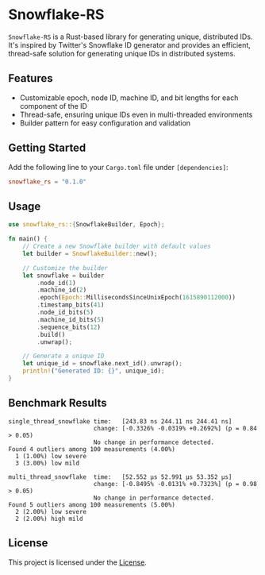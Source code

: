 Snowflake-RS
============

`Snowflake-RS` is a Rust-based library for generating unique, distributed IDs. It's inspired by Twitter's Snowflake ID generator and provides an efficient, thread-safe solution for generating unique IDs in distributed systems.

Features
--------

*   Customizable epoch, node ID, machine ID, and bit lengths for each component of the ID
*   Thread-safe, ensuring unique IDs even in multi-threaded environments
*   Builder pattern for easy configuration and validation

Getting Started
---------------

Add the following line to your `Cargo.toml` file under `[dependencies]`:


```toml
snowflake_rs = "0.1.0"
```

Usage
-----


```rust
use snowflake_rs::{SnowflakeBuilder, Epoch};

fn main() {
    // Create a new Snowflake builder with default values
    let builder = SnowflakeBuilder::new();

    // Customize the builder
    let snowflake = builder
        .node_id(1)
        .machine_id(2)
        .epoch(Epoch::MillisecondsSinceUnixEpoch(1615890112000))
        .timestamp_bits(41)
        .node_id_bits(5)
        .machine_id_bits(5)
        .sequence_bits(12)
        .build()
        .unwrap();

    // Generate a unique ID
    let unique_id = snowflake.next_id().unwrap();
    println!("Generated ID: {}", unique_id);
}
```

Benchmark Results
-----------------


```text
single_thread_snowflake time:   [243.83 ns 244.11 ns 244.41 ns]
                        change: [-0.3326% -0.0319% +0.2692%] (p = 0.84 > 0.05)
                        No change in performance detected.
Found 4 outliers among 100 measurements (4.00%)
  1 (1.00%) low severe
  3 (3.00%) low mild

multi_thread_snowflake  time:   [52.552 µs 52.991 µs 53.352 µs]
                        change: [-0.8495% -0.0131% +0.7323%] (p = 0.98 > 0.05)
                        No change in performance detected.
Found 5 outliers among 100 measurements (5.00%)
  2 (2.00%) low severe
  2 (2.00%) high mild
```

License
-------

This project is licensed under the [License](LICENSE).